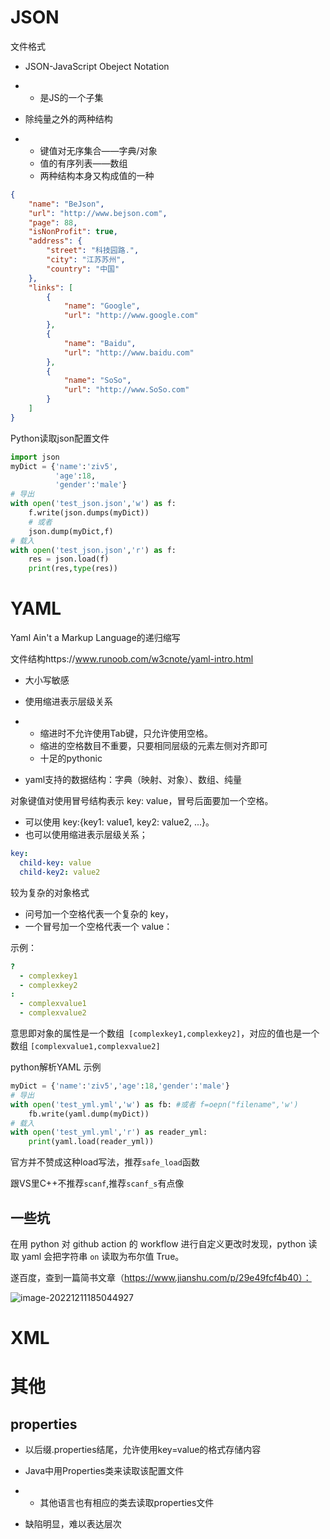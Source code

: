 

# JSON

文件格式

* JSON-JavaScript Obeject Notation

* * 是JS的一个子集

* 除纯量之外的两种结构

* * 键值对无序集合——字典/对象
  * 值的有序列表——数组
  * 两种结构本身又构成值的一种

```json
{
    "name": "BeJson",
    "url": "http://www.bejson.com",
    "page": 88,
    "isNonProfit": true,
    "address": {
        "street": "科技园路.",
        "city": "江苏苏州",
        "country": "中国"
    },
    "links": [
        {
            "name": "Google",
            "url": "http://www.google.com"
        },
        {
            "name": "Baidu",
            "url": "http://www.baidu.com"
        },
        {
            "name": "SoSo",
            "url": "http://www.SoSo.com"
        }
    ]
}
```

Python读取json配置文件

```python
import json
myDict = {'name':'ziv5',
          'age':18,
          'gender':'male'}
# 导出
with open('test_json.json','w') as f:
    f.write(json.dumps(myDict))
    # 或者
    json.dump(myDict,f)
# 载入
with open('test_json.json','r') as f:
    res = json.load(f)
    print(res,type(res))
```



# YAML

Yaml Ain't a Markup Language的递归缩写

文件结构https://www.runoob.com/w3cnote/yaml-intro.html

* 大小写敏感
* 使用缩进表示层级关系

* * 缩进时不允许使用Tab键，只允许使用空格。
  * 缩进的空格数目不重要，只要相同层级的元素左侧对齐即可
  * 十足的pythonic



* yaml支持的数据结构：字典（映射、对象）、数组、纯量



对象键值对使用冒号结构表示 key: value，冒号后面要加一个空格。

* 可以使用 key:{key1: value1, key2: value2, ...}。
* 也可以使用缩进表示层级关系；

```yaml
key:
  child-key: value
  child-key2: value2
```



较为复杂的对象格式

* 问号加一个空格代表一个复杂的 key，
* 一个冒号加一个空格代表一个 value：

示例：

```yaml
? 
  - complexkey1
  - complexkey2
: 
  - complexvalue1
  - complexvalue2
```

意思即对象的属性是一个数组` [complexkey1,complexkey2]`，对应的值也是一个数组 `[complexvalue1,complexvalue2]`

python解析YAML 示例

```python
myDict = {'name':'ziv5','age':18,'gender':'male'}
# 导出
with open('test_yml.yml','w') as fb: #或者 f=oepn("filename",'w')
    fb.write(yaml.dump(myDict))
# 载入
with open('test_yml.yml','r') as reader_yml:
    print(yaml.load(reader_yml))
```

官方并不赞成这种load写法，推荐`safe_load`函数

跟VS里C++不推荐`scanf`,推荐`scanf_s`有点像

## 一些坑

在用 python 对 github action 的 workflow 进行自定义更改时发现，python 读取 yaml 会把字符串 `on` 读取为布尔值 True。

遂百度，查到一篇简书文章（https://www.jianshu.com/p/29e49fcf4b40）：

![image-20221211185044927](C:\Users\Five\Desktop\note\img\image-20221211185044927.png)







# XML







# 其他

## properties

* 以后缀.properties结尾，允许使用key=value的格式存储内容
* Java中用Properties类来读取该配置文件

* * 其他语言也有相应的类去读取properties文件

* 缺陷明显，难以表达层次

